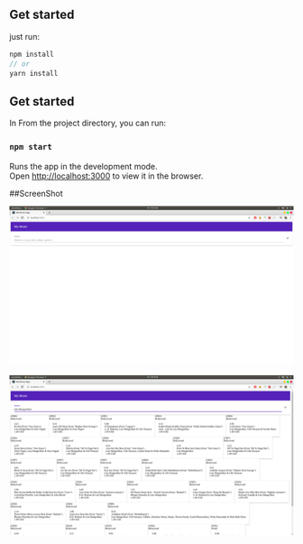 ## Get started

just run:

``` javascript
npm install
// or
yarn install
```

## Get started

In From the project directory, you can run:

### `npm start`

Runs the app in the development mode.<br>
Open [http://localhost:3000](http://localhost:3000) to view it in the browser.

##ScreenShot


![](screenshot/s1.png)


![](screenshot/s2.png)




